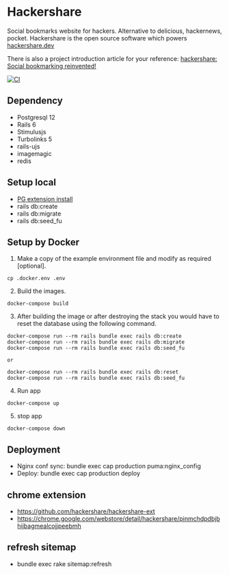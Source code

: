 # Hackershare

Social bookmarks website for hackers. Alternative to delicious, hackernews, pocket. 
Hackershare is the open source software which powers [hackershare.dev](https://hackershare.dev)

There is also a project introduction article for your reference: [hackershare: Social bookmarking reinvented!](https://blog.hackershare.dev/2020/09/22/hackershare-social-bookmarking-reinvented/)

[![CI](https://github.com/hackershare/hackershare/workflows/CI/badge.svg)](https://github.com/hackershare/hackershare/actions)

## Dependency

* Postgresql 12
* Rails 6
* Stimulusjs 
* Turbolinks 5
* rails-ujs
* imagemagic
* redis

## Setup local

* [PG extension install](https://github.com/hackershare/hackershare/blob/master/pg_extension.md)
* rails db:create
* rails db:migrate
* rails db:seed_fu

## Setup by Docker

1. Make a copy of the example environment file and modify as required [optional].

```
cp .docker.env .env
```

2. Build the images.

```
docker-compose build
```

3. After building the image or after destroying the stack you would have to reset the database using the following command.

```
docker-compose run --rm rails bundle exec rails db:create
docker-compose run --rm rails bundle exec rails db:migrate
docker-compose run --rm rails bundle exec rails db:seed_fu

or 

docker-compose run --rm rails bundle exec rails db:reset
docker-compose run --rm rails bundle exec rails db:seed_fu
```

4. Run app

```
docker-compose up
```

5. stop app

```
docker-compose down
```

## Deployment

* Nginx conf sync: bundle exec cap production puma:nginx_config
* Deploy: bundle exec cap production deploy

## chrome extension

* https://github.com/hackershare/hackershare-ext
* https://chrome.google.com/webstore/detail/hackershare/pinmchdpdbjbhijbagmealcojjpeebmh

## refresh sitemap

* bundle exec rake sitemap:refresh